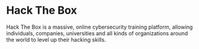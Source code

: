 # Hack The Box

Hack The Box is a massive, online cybersecurity training platform, allowing individuals, companies, universities and all kinds of organizations around the world to level up their hacking skills.
